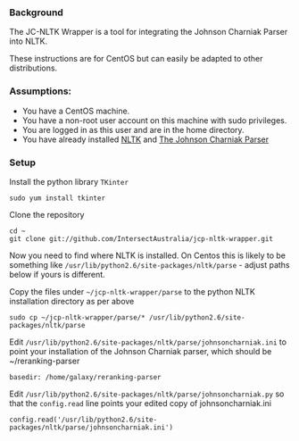 ### Background

The JC-NLTK Wrapper is a tool for integrating the Johnson Charniak Parser into NLTK.

These instructions are for CentOS but can easily be adapted to other distributions.

### Assumptions:
* You have a CentOS machine. 
* You have a non-root user account on this machine with sudo privileges. 
* You are logged in as this user and are in the home directory.
* You have already installed [NLTK](NLTK.md) and [The Johnson Charniak Parser](JCParser.md)


### Setup

Install the python library `TKinter`

    sudo yum install tkinter

Clone the repository

    cd ~
    git clone git://github.com/IntersectAustralia/jcp-nltk-wrapper.git
    
Now you need to find where NLTK is installed. On Centos this is likely to be something like `/usr/lib/python2.6/site-packages/nltk/parse` - adjust paths below if yours is different.    

Copy the files under `~/jcp-nltk-wrapper/parse` to the python NLTK installation directory as per above

    sudo cp ~/jcp-nltk-wrapper/parse/* /usr/lib/python2.6/site-packages/nltk/parse
    
Edit `/usr/lib/python2.6/site-packages/nltk/parse/johnsoncharniak.ini` to point your installation of the Johnson Charniak parser, which should be ~/reranking-parser

    basedir: /home/galaxy/reranking-parser
    
Edit `/usr/lib/python2.6/site-packages/nltk/parse/johnsoncharniak.py` so that the `config.read` line points your edited copy of johnsoncharniak.ini

    config.read('/usr/lib/python2.6/site-packages/nltk/parse/johnsoncharniak.ini')

